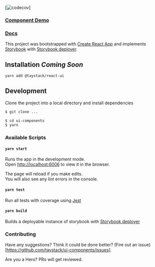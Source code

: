 [![codecov](https://codecov.io/gh/taystack/ui-components/commit/59e5c18d302870563714651997814eaae78072b4/graphs/badge.svg)]

### [Component Demo](https://taystack.github.io/ui-components/storybook-static/)

### [Docs](https://taystack.github.io/ui-components/docs/)

This project was bootstrapped with [Create React App](https://github.com/facebook/create-react-app) and implements [Storybook](https://github.com/storybooks/storybook) with [Storybook deployer](https://github.com/storybooks/storybook-deployer).

## Installation _Coming Soon_
```bash
yarn add @taystack/react-ui
```

## Development

Clone the project into a local directory and install dependencies

```bash
$ git clone ...

$ cd ui-components
$ yarn
```

### Available Scripts

#### `yarn start`

Runs the app in the development mode.<br>
Open [http://localhost:6006](http://localhost:6006) to view it in the browser.

The page will reload if you make edits.<br>
You will also see any lint errors in the console.

#### `yarn test`

Run all tests with coverage using [Jest](https://jestjs.io/)


#### `yarn build`

Builds a deployable instance of storybook with [Storybook deployer](https://github.com/storybooks/storybook-deployer)

### Contributing

Have any suggestions? Think it could be done better? (Fire out an issue)[https://github.com/taystack/ui-components/issues].

Are you a Hero? PRs will get reviewed.
